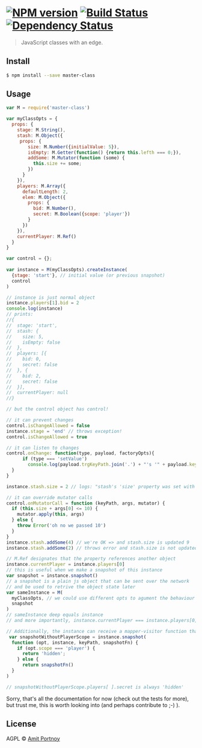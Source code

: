 #  [![NPM version][npm-image]][npm-url] [![Build Status][travis-image]][travis-url] [![Dependency Status][daviddm-image]][daviddm-url]

> JavaScript classes with an edge.


## Install

```sh
$ npm install --save master-class
```


## Usage

```js
var M = require('master-class')

var myClassOpts = {
  props: {
    stage: M.String(),
    stash: M.Object({
     props: {
        size: M.Number({initialValue: 5}),
        isEmpty: M.Getter(function() {return this.lefth === 0;}),
        addSome: M.Mutator(function (some) {
          this.size += some;
        })
      }
    }),
    players: M.Array({
      defaultLength: 2,
      elem: M.Object({
        props: {
          bid: M.Number(),
          secret: M.Boolean({scope: 'player'})
        }
      })
    }),
    currentPlayer: M.Ref()
  }
}

var control = {};
  
var instance = M(myClassOpts).createInstance(
  {stage: 'start'}, // initial value (or previous snapshot)
  control
)

// instance is just normal object
instance.players[1].bid = 2
console.log(instance)
// prints:
//{
//  stage: 'start',
//  stash: {
//    size: 5,
//    isEmpty: false
//  },
//  players: [{
//    bid: 0,
//    secret: false
//  }, {
//    bid: 2,
//    secret: false
//  }],
//  currentPlayer: null
//}

// but the control object has control!

// it can prevent changes
control.isChangeAllowed = false 
instance.stage = 'end' // throws exception!
control.isChangeAllowed = true 

// it can listen to changes
control.onChange: function(type, payload, factoryOpts){
      if (type === 'setValue')
        console.log(payload.trgKeyPath.join('.') + "'s '" + payload.key + "' property was set with " + payload.newValue);
  }
}

instance.stash.size = 2 // logs: "stash's 'size' property was set with 2"

// it can override mutator calls 
control.onMutatorCall = function (keyPath, args, mutator) {
  if (this.size + args[0] <= 10) {
    mutator.apply(this, args)
  } else {
    throw Error('oh no we passed 10')
  }
}
instance.stash.addSome(4) // we're OK => and stash.size is updated 9
instance.stash.addSome(2) // throws error and stash.size is not updated

// M.Ref designates that the property references another object
instance.currentPlayer = instance.players[0]
// this is useful when we make a snapshot of this instance
var snapshot = instance.snapshot()
// a snapshot is a plain js object that can be sent over the network
// and be used to retrive the object state later
var sameInstance = M(
  myClassOpts, // we could use different opts to agument the behaviour
  snapshot
)
// sameInstance deep equals instance
// and more importantly, instance.currentPlayer === instance.players[0] !

// Additionally, the instance can receive a mapper-visitor function that lets us tap into it
 var snapshotWithoutPlayerScope = instance.snapshot(
  function (opt, instance, keyPath, snapshotFn) {
    if (opt.scope === 'player') {
      return 'hidden';
    } else {
      return snapshotFn()
  }
)

// snapshotWithoutPlayerScope.players[ ].secret is always 'hidden'
```

Sorry, that's all the documentation for now (check out the tests for more), but trust me, this is worth looking into (and perhaps contribute to ;-) ).

## License

AGPL © [Amit Portnoy](https://github.com/amitport)

[npm-image]: https://badge.fury.io/js/master-class.svg
[npm-url]: https://npmjs.org/package/master-class
[travis-image]: https://travis-ci.org/CardForest/master-class.svg?branch=master
[travis-url]: https://travis-ci.org/CardForest/master-class
[daviddm-image]: https://david-dm.org/CardForest/master-class.svg?theme=shields.io
[daviddm-url]: https://david-dm.org/CardForest/master-class
